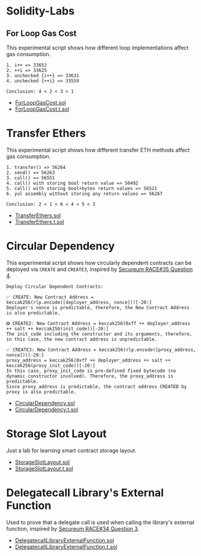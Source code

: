 # Solidity-Labs

## For Loop Gas Cost

This experimental script shows how different loop implementations affect gas consumption.

```
1. i++ => 33653
2. ++i => 33625
3. unchecked {i++} => 33631
4. unchecked {++i} => 33559

Conclusion: 4 < 2 < 3 < 1
```

- [ForLoopGasCost.sol](src/ForLoopGasCost.sol)
- [ForLoopGasCost.t.sol](test/ForLoopGasCost.t.sol)


# Transfer Ethers

This experimental script shows how different transfer ETH methods affect gas consumption.

```
1. transfer() => 56264
2. send() => 56263
3. call() => 56551
4. call() with storing bool return value => 56492
5. call() with storing bool+bytes return values => 56521
6. yul assembly without storing any return values => 56267

Conclusion: 2 < 1 < 6 < 4 < 5 < 3
```

- [TransferEthers.sol](src/TransferEthers.sol)
- [TransferEthers.t.sol](test/TransferEthers.t.sol)

# Circular Dependency

This experimental script shows how circularly dependent contracts can be deployed via `CREATE` and `CREATE3`, inspired by [Secureum RACE#35 Question 4](https://ventral.digital/posts/2024/12/10/race-35-of-the-secureum-bootcamp-epoch-infinity/#question-4-of-8).

```
Deploy Circular Dependent Contracts:

✅ CREATE: New Contract Address = keccak256(rlp.encode([deployer_address, nonce]))[-20:]
Deployer's nonce is predictable, therefore, the New Contract Address is also predictable.

❎ CREATE2: New Contract Address = keccak256(0xff ++ deployer_address ++ salt ++ keccak256(init_code))[-20:]
The init_code including the constructor and its arguments, therefore, in this case, the new contract address is unpredictable.

✅ CREATE3: New Contract Address = keccak256(rlp.encode([proxy_address, nonce]))[-20:]
proxy_address = keccak256(0xff ++ deployer_address ++ salt ++ keccak256(proxy_init_code))[-20:]
In this case, proxy_init_code is pre-defined fixed bytecode (no dynamic constructor involved). Therefore, the proxy_address is predictable.
Since proxy_address is predictable, the contract address CREATED by proxy is also predictable.
```

- [CircularDependency.sol](src/CircularDependency.sol)
- [CircularDependency.t.sol](test/CircularDependency.t.sol)

# Storage Slot Layout

Just a lab for learning smart contract storage layout.

- [StorageSlotLayout.sol](src/StorageSlotLayout.sol)
- [StorageSlotLayout.t.sol](test/StorageSlotLayout.t.sol)

# Delegatecall Library's External Function

Used to prove that a delegate call is used when calling the library's external function, inspired by [Secureum RACE#34 Question 3](https://ventral.digital/posts/2024/11/10/race-34-of-the-secureum-bootcamp-epoch-infinity/#question-3-of-8).


- [DelegatecallLibraryExternalFunction.sol](src/DelegatecallLibraryExternalFunction.sol)
- [DelegatecallLibraryExternalFunction.t.sol](test/DelegatecallLibraryExternalFunction.t.sol)